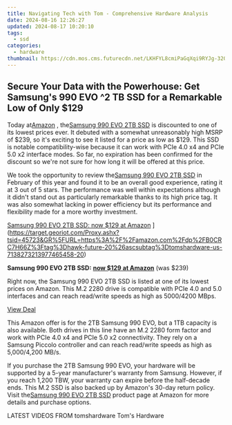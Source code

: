 ```yaml
---
title: Navigating Tech with Tom - Comprehensive Hardware Analysis
date: 2024-08-16 12:26:27
updated: 2024-08-17 10:20:10
tags:
  - ssd
categories:
  - hardware
thumbnail: https://cdn.mos.cms.futurecdn.net/LKHFYL8cmiPaGqXqi9RYJg-320-80.jpg
---
```


## Secure Your Data with the Powerhouse: Get Samsung's 990 EVO ^2 TB SSD for a Remarkable Low of Only $129

Today at[Amazon](https://tools.techidaily.com) , the[Samsung 990 EVO 2TB SSD](https://target.georiot.com/Proxy.ashx?tsid=45723&GR%5FURL=https%3A%2F%2Famazon.com%2Fdp%2FB0CRC7H66Z%3Ftag%3Dhawk-future-20%26ascsubtag%3Dtomshardware-us-5329609684539675766-20) is discounted to one of its lowest prices ever. It debuted with a somewhat unreasonably high MSRP of $239, so it's exciting to see it listed for a price as low as $129\. This SSD is notable compatibility-wise because it can work with PCIe 4.0 x4 and PCIe 5.0 x2 interface modes. So far, no expiration has been confirmed for the discount so we're not sure for how long it will be offered at this price.

 We took the opportunity to review the[Samsung 990 EVO 2TB SSD](https://tools.techidaily.com) in February of this year and found it to be an overall good experience, rating it at 3 out of 5 stars. The performance was well within expectations although it didn't stand out as particularly remarkable thanks to its high price tag. It was also somewhat lacking in power efficiency but its performance and flexibility made for a more worthy investment.

[Samsung 990 EVO 2TB SSD: now $129 at Amazon](https://cdn.mos.cms.futurecdn.net/iaeo6dkWRo2pU4q492ret8-200-100.jpg "Samsung 990 EVO 2TB SSD: now $129 at Amazon") ](https://target.georiot.com/Proxy.ashx?tsid=45723&GR%5FURL=https%3A%2F%2Famazon.com%2Fdp%2FB0CRC7H66Z%3Ftag%3Dhawk-future-20%26ascsubtag%3Dtomshardware-us-7138273213977465458-20)

**Samsung 990 EVO 2TB SSD:** [**now $129 at Amazon**](https://target.georiot.com/Proxy.ashx?tsid=45723&GR%5FURL=https%3A%2F%2Famazon.com%2Fdp%2FB0CRC7H66Z%3Ftag%3Dhawk-future-20%26ascsubtag%3Dtomshardware-us-1148570901344150097-20) (was $239)  
  
 Right now, the Samsung 990 EVO 2TB SSD is listed at one of its lowest prices on Amazon. This M.2 2280 drive is compatible with PCIe 4.0 and 5.0 interfaces and can reach read/write speeds as high as 5000/4200 MBps.

[View Deal](https://target.georiot.com/Proxy.ashx?tsid=45723&GR%5FURL=https%3A%2F%2Famazon.com%2Fdp%2FB0CRC7H66Z%3Ftag%3Dhawk-future-20%26ascsubtag%3Dtomshardware-us-7138273213977465458-20)

 This Amazon offer is for the 2TB Samsung 990 EVO, but a 1TB capacity is also available. Both drives in this line have an M.2 2280 form factor and work with PCIe 4.0 x4 and PCIe 5.0 x2 connectivity. They rely on a Samsung Piccolo controller and can reach read/write speeds as high as 5,000/4,200 MB/s.

 If you purchase the 2TB Samsung 990 EVO, your hardware will be supported by a 5-year manufacturer's warranty from Samsung. However, if you reach 1,200 TBW, your warranty can expire before the half-decade ends. This M.2 SSD is also backed up by Amazon's 30-day return policy. Visit the[Samsung 990 EVO 2TB SSD](https://target.georiot.com/Proxy.ashx?tsid=45723&GR%5FURL=https%3A%2F%2Famazon.com%2Fdp%2FB0CRC7H66Z%3Ftag%3Dhawk-future-20%26ascsubtag%3Dtomshardware-us-5329609684539675766-20) product page at Amazon for more details and purchase options.

 LATEST VIDEOS FROM tomshardware Tom's Hardware

<ins class="adsbygoogle"
     style="display:block"
     data-ad-format="autorelaxed"
     data-ad-client="ca-pub-7571918770474297"
     data-ad-slot="1223367746"></ins>



<ins class="adsbygoogle"
     style="display:block"
     data-ad-client="ca-pub-7571918770474297"
     data-ad-slot="8358498916"
     data-ad-format="auto"
     data-full-width-responsive="true"></ins>
